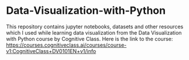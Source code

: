 # Data-Visualization-with-Python
This repository contains jupyter notebooks, datasets and other resources which I used while learning data visualization from the 
Data Visualization with Python course by Cognitive Class. 
Here is the link to the course: https://courses.cognitiveclass.ai/courses/course-v1:CognitiveClass+DV0101EN+v1/info

